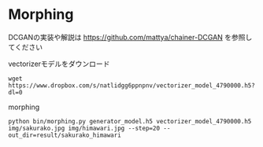 Morphing
============================

DCGANの実装や解説は <https://github.com/mattya/chainer-DCGAN> を参照してください

vectorizerモデルをダウンロード

```
wget https://www.dropbox.com/s/natlidgg6ppnpnv/vectorizer_model_4790000.h5?dl=0
```

morphing

```
python bin/morphing.py generator_model.h5 vectorizer_model_4790000.h5 img/sakurako.jpg img/himawari.jpg --step=20 --out_dir=result/sakurako_himawari
```

